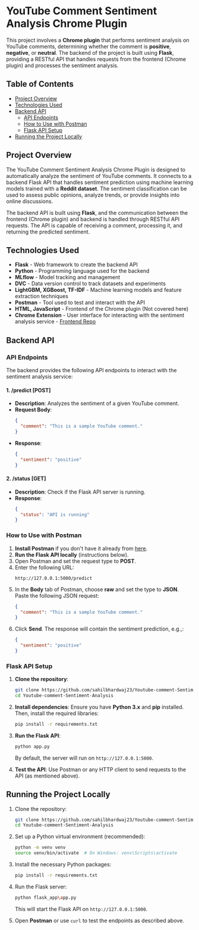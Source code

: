 # YouTube Comment Sentiment Analysis Chrome Plugin

This project involves a **Chrome plugin** that performs sentiment analysis on YouTube comments, determining whether the comment is **positive**, **negative**, or **neutral**. The backend of the project is built using **Flask**, providing a RESTful API that handles requests from the frontend (Chrome plugin) and processes the sentiment analysis.

## Table of Contents
- [Project Overview](#project-overview)
- [Technologies Used](#technologies-used)
- [Backend API](#backend-api)
  - [API Endpoints](#api-endpoints)
  - [How to Use with Postman](#how-to-use-with-postman)
  - [Flask API Setup](#flask-api-setup)
- [Running the Project Locally](#running-the-project-locally)


## Project Overview

The YouTube Comment Sentiment Analysis Chrome Plugin is designed to automatically analyze the sentiment of YouTube comments. It connects to a backend Flask API that handles sentiment prediction using machine learning models trained with a **Reddit dataset**. The sentiment classification can be used to assess public opinions, analyze trends, or provide insights into online discussions.

The backend API is built using **Flask**, and the communication between the frontend (Chrome plugin) and backend is handled through RESTful API requests. The API is capable of receiving a comment, processing it, and returning the predicted sentiment.

## Technologies Used

- **Flask** - Web framework to create the backend API
- **Python** - Programming language used for the backend
- **MLflow** - Model tracking and management
- **DVC** - Data version control to track datasets and experiments
- **LightGBM, XGBoost, TF-IDF** - Machine learning models and feature extraction techniques
- **Postman** - Tool used to test and interact with the API
- **HTML, JavaScript** - Frontend of the Chrome plugin (Not covered here)
- **Chrome Extension** - User interface for interacting with the sentiment analysis service -
  [Frontend Repo](https://github.com/sahilbhardwaj23/youtube-comment-Chrome-Plugin)

## Backend API

### API Endpoints

The backend provides the following API endpoints to interact with the sentiment analysis service:

#### 1. **/predict** [POST]
- **Description**: Analyzes the sentiment of a given YouTube comment.
- **Request Body**:
  ```json
  {
    "comment": "This is a sample YouTube comment."
  }
  ```
- **Response**:
  ```json
  {
    "sentiment": "positive"
  }
  ```

#### 2. **/status** [GET]
- **Description**: Check if the Flask API server is running.
- **Response**:
  ```json
  {
    "status": "API is running"
  }
  ```

### How to Use with Postman

1. **Install Postman** if you don't have it already from [here](https://www.postman.com/downloads/).
2. **Run the Flask API locally** (instructions below).
3. Open Postman and set the request type to **POST**.
4. Enter the following URL:
   ```
   http://127.0.0.1:5000/predict
   ```
5. In the **Body** tab of Postman, choose **raw** and set the type to **JSON**. Paste the following JSON request:
   ```json
   {
     "comment": "This is a sample YouTube comment."
   }
   ```
6. Click **Send**. The response will contain the sentiment prediction, e.g.,:
   ```json
   {
     "sentiment": "positive"
   }
   ```

### Flask API Setup

1. **Clone the repository**:
   ```bash
   git clone https://github.com/sahilbhardwaj23/Youtube-comment-Sentiment-Analysis.git
   cd Youtube-comment-Sentiment-Analysis
   ```

2. **Install dependencies**:
   Ensure you have **Python 3.x** and **pip** installed. Then, install the required libraries:
   ```bash
   pip install -r requirements.txt
   ```

3. **Run the Flask API**:
   ```bash
   python app.py
   ```
   By default, the server will run on `http://127.0.0.1:5000`.

4. **Test the API**:
   Use Postman or any HTTP client to send requests to the API (as mentioned above).

## Running the Project Locally

1. Clone the repository:
   ```bash
   git clone https://github.com/sahilbhardwaj23/Youtube-comment-Sentiment-Analysis.git
   cd Youtube-comment-Sentiment-Analysis
   ```

2. Set up a Python virtual environment (recommended):
   ```bash
   python -m venv venv
   source venv/bin/activate  # On Windows: venv\Scripts\activate
   ```

3. Install the necessary Python packages:
   ```bash
   pip install -r requirements.txt
   ```

4. Run the Flask server:
   ```bash
   python flask_app\app.py
   ```
   This will start the Flask API on `http://127.0.0.1:5000`.

5. Open **Postman** or use `curl` to test the endpoints as described above.

